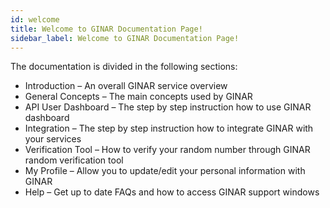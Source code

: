 ```yaml
---
id: welcome
title: Welcome to GINAR Documentation Page!
sidebar_label: Welcome to GINAR Documentation Page!
---
```



The documentation is divided in the following sections:
-	Introduction – An overall GINAR service overview
-	General Concepts – The main concepts used by GINAR
-	API User Dashboard – The step by step instruction how to use GINAR dashboard
-	Integration – The step by step instruction how to integrate GINAR with your services
-	Verification Tool – How to verify your random number through GINAR random verification tool
-	My Profile – Allow you to update/edit your personal information with GINAR
-	Help – Get up to date FAQs and how to access GINAR support windows


